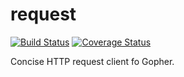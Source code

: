 # request
[![Build Status](https://travis-ci.org/go-http-utils/request.svg?branch=master)](https://travis-ci.org/go-http-utils/request)
[![Coverage Status](https://coveralls.io/repos/github/go-http-utils/request/badge.svg?branch=master)](https://coveralls.io/github/go-http-utils/request?branch=master)

Concise HTTP request client fo Gopher.
